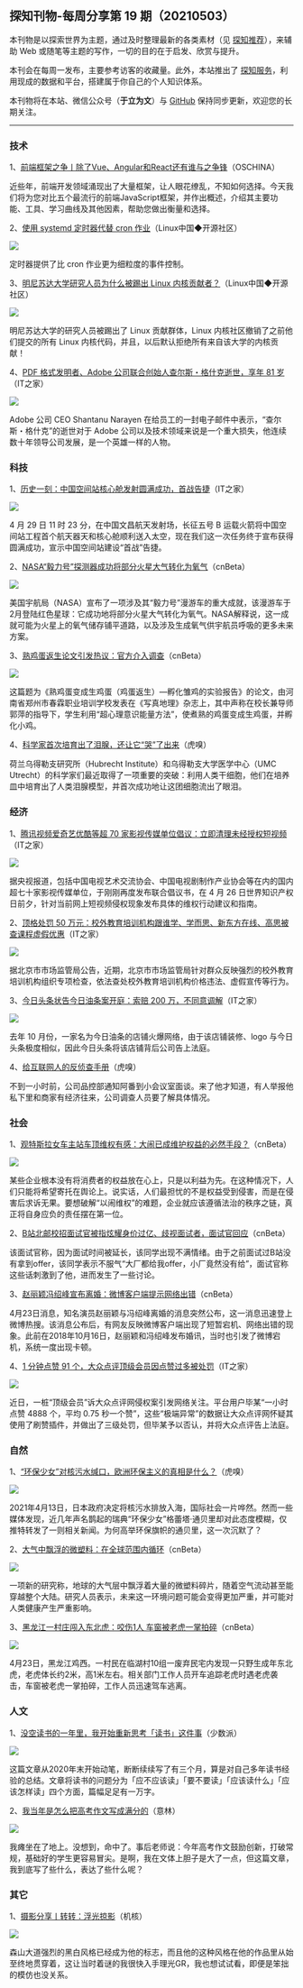## 探知刊物-每周分享第 19 期（20210503）

本刊物是以探索世界为主题，通过及时整理最新的各类素材（见 <a href="https://www.yulisay.com/weekly/news">探知推荐</a>），来辅助 Web 或随笔等主题的写作，一切的目的在于启发、欣赏与提升。

本刊会在每周一发布，主要参考访客的收藏量。此外，本站推出了 <a href="//www.yulisay.com/s/know.html">探知服务</a>，利用现成的数据和平台，搭建属于你自己的个人知识体系。

本刊物将在本站、微信公众号（**于立为文**）与 <a href="https://github.com/yulis-say" target="_blank">GitHub</a> 保持同步更新，欢迎您的长期关注。

---

### 技术

1、<a href="https://my.oschina.net/powertoolsteam/blog/5026920" target="_blank">前端框架之争丨除了Vue、Angular和React还有谁与之争锋</a>（OSCHINA）

近些年，前端开发领域涌现出了大量框架，让人眼花缭乱，不知如何选择。今天我们将为您对比五个最流行的前端JavaScript框架，并作出概述，介绍其主要功能、工具、学习曲线及其他因素，帮助您做出衡量和选择。

2、<a href="https://linux.cn/article-13307-1.html?utm_source=rss&utm_medium=rss" target="_blank">使用 systemd 定时器代替 cron 作业</a>（Linux中国◆开源社区）

<p class="weekly-img"><img src="https://img.linux.net.cn/data/attachment/album/202104/18/104406dgszkj3eeibkea55.jpg" referrerpolicy="no-referrer"></p>

定时器提供了比 cron 作业更为细粒度的事件控制。

3、<a href="https://linux.cn/article-13320-1.html?utm_source=rss&utm_medium=rss" target="_blank">明尼苏达大学研究人员为什么被踢出 Linux 内核贡献者？</a>（Linux中国◆开源社区）

<p class="weekly-img"><img src="https://img.linux.net.cn/data/attachment/album/202104/22/084725w1f2b9biwd19iifn.jpg" referrerpolicy="no-referrer"></p>

明尼苏达大学的研究人员被踢出了 Linux 贡献群体，Linux 内核社区撤销了之前他们提交的所有 Linux 内核代码，并且，以后默认拒绝所有来自该大学的内核贡献！

4、<a href="https://www.ithome.com/0/546/771.htm" target="_blank">PDF 格式发明者、Adobe 公司联合创始人查尔斯・格什克逝世，享年 81 岁</a>（IT之家）

<p class="weekly-img"><img src="https://img.ithome.com/newsuploadfiles/2021/4/b0204d7d-3501-4702-a8ec-2fc342d6f71d.png" referrerpolicy="no-referrer"></p>

Adobe 公司 CEO Shantanu Narayen 在给员工的一封电子邮件中表示，“查尔斯・格什克”的逝世对于 Adobe 公司以及技术领域来说是一个重大损失，他连续数十年领导公司发展，是一个英雄一样的人物。

### 科技

1、<a href="https://www.ithome.com/0/549/099.htm" target="_blank">历史一刻：中国空间站核心舱发射圆满成功，首战告捷</a>（IT之家）

<p class="weekly-img"><img src="https://img.ithome.com/newsuploadfiles/2021/4/6220e12b-c099-46ed-9062-9fb9bdd09d82.jpg" referrerpolicy="no-referrer"></p>

4 月 29 日 11 时 23 分，在中国文昌航天发射场，长征五号 B 运载火箭将中国空间站工程首个航天器天和核心舱顺利送入太空，现在我们这一次任务终于宣布获得圆满成功，宣示中国空间站建设“首战”告捷。

2、<a href="https://www.cnbeta.com/articles/science/1118219.htm" target="_blank">NASA“毅力号”探测器成功将部分火星大气转化为氧气</a>（cnBeta）

<p class="weekly-img"><img src="https://static.cnbetacdn.com/article/2021/0422/8f4ffa54ad181bc.gif" referrerpolicy="no-referrer"></p>

美国宇航局（NASA）宣布了一项涉及其“毅力号”漫游车的重大成就，该漫游车于2月登陆红色星球：它成功地将部分火星大气转化为氧气。NASA解释说，这一成就可能为火星上的氧气储存铺平道路，以及涉及生成氧气供宇航员呼吸的更多未来方案。

3、<a href="https://www.cnbeta.com/articles/tech/1120207.htm" target="_blank">熟鸡蛋返生论文引发热议：官方介入调查</a>（cnBeta）

<p class="weekly-img"><img src="https://static.cnbetacdn.com/article/2021/0426/474d69d7a21f8fc.jpg" referrerpolicy="no-referrer"></p>

这篇题为《熟鸡蛋变成生鸡蛋（鸡蛋返生）—孵化雏鸡的实验报告》的论文，由河南省郑州市春霖职业培训学校发表在《写真地理》杂志上，其中声称在校长兼导师郭萍的指导下，学生利用“超心理意识能量方法”，使煮熟的鸡蛋变成生鸡蛋，并孵化小鸡。

4、<a href="https://www.huxiu.com/article/422816.html?f=rss" target="_blank">科学家首次培育出了泪腺，还让它“哭”了出来</a>（虎嗅）

荷兰乌得勒支研究所（Hubrecht Institute）和乌得勒支大学医学中心（UMC Utrecht）的科学家们最近取得了一项重要的突破：利用人类干细胞，他们在培养皿中培育出了人类泪腺模型，并首次成功地让这团细胞流出了眼泪。

### 经济

1、<a href="https://www.ithome.com/0/548/008.htm" target="_blank">腾讯视频爱奇艺优酷等超 70 家影视传媒单位倡议：立即清理未经授权短视频</a>（IT之家）

<p class="weekly-img"><img src="https://img.ithome.com/newsuploadfiles/2021/4/c392dc37-4cca-41ed-846a-c2f21631920c.jpg" referrerpolicy="no-referrer"></p>

据央视报道，包括中国电视艺术交流协会、中国电视剧制作产业协会等在内的国内超七十家影视传媒单位，于刚刚再度发布联合倡议书，在 4 月 26 日世界知识产权日前夕，针对当前网上短视频侵权现象发布具体的维权行动建议和指南。

2、<a href="https://www.ithome.com/0/548/191.htm" target="_blank">顶格处罚 50 万元：校外教育培训机构跟谁学、学而思、新东方在线、高思被查课程虚假优惠</a>（IT之家）

<p class="weekly-img"><img src="https://img.ithome.com/newsuploadfiles/2021/4/ea2e27cc-f5c9-46f2-b826-22cce8fd51f1.png" referrerpolicy="no-referrer"></p>

据北京市市场监管局公告，近期，北京市市场监管局针对群众反映强烈的校外教育培训机构组织专项检查，依法查处校外教育培训机构价格违法、虚假宣传等行为。

3、<a href="https://www.ithome.com/0/547/224.htm" target="_blank">今日头条状告今日油条案开庭：索赔 200 万，不同意调解</a>（IT之家）

<p class="weekly-img"><img src="https://img.ithome.com/newsuploadfiles/2021/4/359e2cc9-aa94-492e-9bd0-65c2d211b08f.png" referrerpolicy="no-referrer"></p>

去年 10 月份，一家名为今日油条的店铺火爆网络，由于该店铺装修、logo 与今日头条极度相似，因此今日头条将该店铺背后公司告上法庭。

4、<a href="https://www.huxiu.com/article/422743.html?f=rss" target="_blank">给互联网人的反侦查手册</a>（虎嗅）

不到一小时前，公司品控部通知阿番到小会议室面谈。来了他才知道，有人举报他私下里和商家有经济往来，公司调查人员要了解具体情况。

### 社会

1、<a href="https://www.cnbeta.com/articles/tech/1117401.htm" target="_blank">观特斯拉女车主站车顶维权有感：大闹已成维护权益的必然手段？</a>（cnBeta）

<p class="weekly-img"><img src="https://static.cnbetacdn.com/article/2021/0420/7a2956345a6b5e9.jpg" referrerpolicy="no-referrer"></p>

某些企业根本没有将消费者的权益放在心上，只是以利益为先。在这种情况下，人们只能将希望寄托在舆论上。说实话，人们最担忧的不是权益受到侵害，而是在侵害后求诉无果。要想破解“以闹维权”的难题，企业就应该遵循法治的秩序之链，真正将自身应负的责任摆在第一位。

2、<a href="https://www.cnbeta.com/articles/tech/1119567.htm" target="_blank">B站北邮校招面试官被指炫耀身价过亿、歧视面试者，面试官回应</a>（cnBeta）

该面试官称，因为面试时间被延长，该同学出现不满情绪。由于之前面试过B站没有拿到offer，该同学表示不服气“大厂都给我offer，小厂竟然没有给”，面试官称这些话刺激到了他，进而发生了一些讨论。

3、<a href="https://www.cnbeta.com/articles/tech/1118871.htm" target="_blank">赵丽颖冯绍峰宣布离婚：微博客户端提示网络出错</a>（cnBeta）

4月23日消息，知名演员赵丽颖与冯绍峰离婚的消息突然公布，这一消息迅速登上微博热搜。该消息公布后，有网友反映微博客户端出现了短暂宕机、网络出错的现象。此前在2018年10月16日，赵丽颖和冯绍峰发布婚讯，当时也引发了微博宕机，系统一度出现卡顿。

4、<a href="https://www.ithome.com/0/548/657.htm" target="_blank">1 分钟点赞 91 个，大众点评顶级会员因点赞过多被处罚</a>（IT之家）

<p class="weekly-img"><img src="https://img.ithome.com/newsuploadfiles/2021/4/3fe4f03d-8f34-4a72-a318-ce4e5f214d2a.jpg" referrerpolicy="no-referrer"></p>

近日，一桩“顶级会员”诉大众点评网侵权案引发网络关注。平台用户毕某“一小时点赞 4888 个，平均 0.75 秒一个赞”，这些“极端异常”的数据让大众点评网怀疑其使用了刷赞插件，并做出了三级处罚，但毕某予以否认，并将大众点评告上法庭。

### 自然

1、<a href="https://www.huxiu.com/article/423005.html?f=rss" target="_blank">“环保少女”对核污水缄口，欧洲环保主义的真相是什么？</a>（虎嗅）

<p class="weekly-img"><img src="https://img.huxiucdn.com/article/cover/202104/20/202600646123.jpg?imageView2/1/w/1440/h/810/|imageMogr2/strip/interlace/1/quality/85/format/jpg" referrerpolicy="no-referrer"></p>

2021年4月13日，日本政府决定将核污水排放入海，国际社会一片哗然。然而一些媒体发现，近几年声名鹊起的瑞典“环保少女”格蕾塔·通贝里却对此态度模糊，仅推特转发了一则相关新闻。为何高举环保旗帜的通贝里，这一次沉默了？

2、<a href="https://www.cnbeta.com/articles/science/1118809.htm" target="_blank">大气中飘浮的微塑料：在全球范围内循环</a>（cnBeta）

<p class="weekly-img"><img src="https://static.cnbetacdn.com/article/2021/0423/a31035e7aeaec99.webp" referrerpolicy="no-referrer"></p>

一项新的研究称，地球的大气层中飘浮着大量的微塑料碎片，随着空气流动甚至能穿越整个大陆。研究人员表示，未来这一环境问题可能会变得更加严重，并可能对人类健康产生严重影响。

3、<a href="https://www.cnbeta.com/articles/tech/1119059.htm" target="_blank">黑龙江一村庄闯入东北虎：咬伤1人 车窗被老虎一掌拍碎</a>（cnBeta）

<p class="weekly-img"><img src="https://static.cnbetacdn.com/article/2021/0423/59c52de1a35ece6.jpg" referrerpolicy="no-referrer"></p>

4月23日，黑龙江鸡西。一村民在临湖村10组一废弃民宅内发现一只野生成年东北虎，老虎体长约2米，高1米左右。相关部门工作人员开车追踪老虎时遇老虎袭击，车窗被老虎一掌拍碎，工作人员迅速驾车逃离。

### 人文

1、<a href="https://sspai.com/post/66152" target="_blank">没空读书的一年里，我开始重新思考「读书」这件事</a>（少数派）

<p class="weekly-img"><img src="https://cdn.sspai.com/2021/04/19/643aafde2513b443c117711937467a52.jpg" referrerpolicy="no-referrer"></p>

这篇文章从2020年末开始动笔，断断续续写了有三个月，算是对自己多年读书经验的总结。文章将读书的问题分为「应不应该读」「要不要读」「应该读什么」「应该怎样读」四个方面，篇幅足足有一万字。

2、<a href="http://blog.sina.com.cn/s/blog_4bdc7dbf01030s3c.html" target="_blank">我当年是怎么把高考作文写成满分的</a>（意林）

<p class="weekly-img"><img src="http://img01.sogoucdn.com/app/a/200863/file_269895_1617935079312" referrerpolicy="no-referrer"></p>

我瘫坐在了地上。没想到，命中了。事后老师说：今年高考作文鼓励创新，打破常规，基础好的学生更容易冒尖。是啊，我在文体上胆子是大了一点，但这篇文章，我到底写了些什么，表达了些什么呢？

### 其它

1、<a href="https://www.gcores.com/articles/136273" target="_blank">摄影分享丨转转：浮光掠影</a>（机核）

<p class="weekly-img"><img src="https://image.gcores.com/c74bae21-b2a2-4dcb-9a4a-675579d62eeb.jpg" referrerpolicy="no-referrer"></p>

森山大道强烈的黑白风格已经成为他的标志，而且他的这种风格在他的作品里从始至终地贯穿着，这让当时着谜的我很快入手理光GR，我也想试试看，即便是笨拙的模仿也没关系。